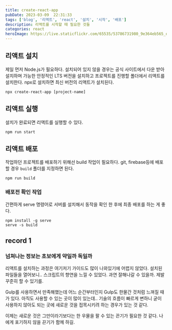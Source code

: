 ```yaml
---
title: create-react-app
pubDate: 2023-03-09  22:31:33
tags: ['blog', '리액트', 'react', '설치', '시작', '배포']
description: 리액트를 시작할 때 필요한 것들
categories: react
heroImage: https://live.staticflickr.com/65535/53786731980_9e364eb565_o.png
---
```


## 리액트 설치

제일 먼저 Node.js가 필요하다. 설치되어 있지 않을 경우는 공식 사이트에서 다운 받아 설치하며 가능한 안정적인 LTS 버전을 설치하고 프로젝트를 진행할 폴더에서 리액트를 설치한다. npx로 설치하면 최신 버전의 리액트가 설치된다.

```
npx create-react-app [project-name]
```

## 리액트 실행

설치가 완료되면 리액트를 실행할 수 있다.

```
npm run start
```

## 리액트 배포

작업하던 프로젝트를 배포하기 위해선 build 작업이 필요하다.
git, firebase등에 배포할 경우 `build` 폴더를 지정하면 된다.

```
npm run build
```

### 배포전 확인 작업

간편하게 serve 명령어로 서버를 설치해서 동작을 확인 한 후에 최종 배포를 하는 게 좋다.

```
npm install -g serve
serve -s build
```

## record 1

### 넘쳐나는 정보는 초보에게 약일까 독일까

리액트를 설치하는 과정은 여기저기 가이드도 많이 나와있기에 어렵지 않았다. 설치된 파일들을 열어보니.. 스크립트의 향연을 느낄 수 있었다. 과연 잘해나갈 수 있을까. 제발 꾸준히 할 수 있기를.

Gulp를 사용하면서 만족해했는데 어느 순간부터인지 Gulp도 한물간 것처럼 느껴질 때가 있다. 아직도 사용할 수 있는 곳이 많이 있는데.. 기술의 흐름이 빠르게 변하니 굳이 사용하지 않아도 되는 곳에 새로운 것을 접목시키려 하는 경우가 있는 것 같다.

이제는 새로운 것은 그만이라기보다는 한 우물을 팔 수 있는 끈기가 필요한 것 같다. 나에게 포기하지 않을 끈기가 함께 하길.
